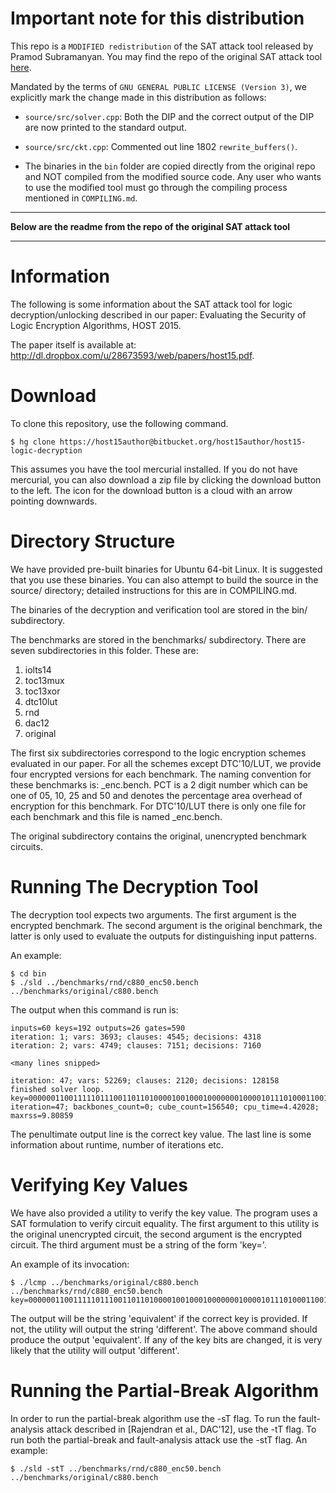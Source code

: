 # Important note for this distribution

This repo is a `MODIFIED redistribution` of the SAT attack tool released by Pramod Subramanyan. You may find the repo of the original SAT attack tool [here](https://bitbucket.org/spramod/host15-logic-encryption/src/default/). 

Mandated by the terms of `GNU GENERAL PUBLIC LICENSE (Version 3)`, we explicitly mark the change made in this distribution as follows: 

- `source/src/solver.cpp`: Both the DIP and the correct output of the DIP are now printed to the standard output. 
- `source/src/ckt.cpp`: Commented out line 1802 `rewrite_buffers()`. 

- The binaries in the `bin` folder are copied directly from the original repo and NOT compiled from the modified source code. Any user who wants to use the modified tool must go through the compiling process mentioned in `COMPILING.md`.


---------------
**Below are the readme from the repo of the original SAT attack tool**

---------------

# Information

The following is some information about the SAT attack tool for logic decryption/unlocking described in our paper: Evaluating the Security of Logic Encryption Algorithms, HOST 2015.

The paper itself is available at: http://dl.dropbox.com/u/28673593/web/papers/host15.pdf.

# Download


To clone this repository, use the following command.

    $ hg clone https://host15author@bitbucket.org/host15author/host15-logic-decryption

This assumes you have the tool mercurial installed. If you do not have
mercurial, you can also download a zip file by clicking the download button to the left.  The icon for the download button is a cloud with an arrow pointing downwards.

# Directory Structure


We have provided pre-built binaries for Ubuntu 64-bit Linux. It is suggested that you use these binaries. You can also attempt to build the source in the source/ directory; detailed instructions for this are in COMPILING.md.

The binaries of the decryption and verification tool are stored in the bin/ subdirectory.

The benchmarks are stored in the benchmarks/ subdirectory.  There are seven subdirectories in this folder. These are:

1. iolts14
2. toc13mux
3. toc13xor
4. dtc10lut
5. rnd
6. dac12
7. original

The first six subdirectories correspond to the logic encryption schemes evaluated in our paper. For all the schemes except DTC'10/LUT, we provide four encrypted versions for each benchmark. The naming convention for these benchmarks is: <circuit>\_enc<PCT>.bench. PCT is a 2 digit number which can be one of 05, 10, 25 and 50 and denotes the percentage area overhead of encryption for this benchmark.  For DTC'10/LUT there is only one file for each benchmark and this file is named <circuit>\_enc.bench.

The original subdirectory contains the original, unencrypted benchmark circuits.

# Running The Decryption Tool

The decryption tool expects two arguments. The first argument is the encrypted benchmark. The second argument is the original benchmark, the latter is only used to evaluate the outputs for distinguishing input patterns.

An example:

    $ cd bin
    $ ./sld ../benchmarks/rnd/c880_enc50.bench ../benchmarks/original/c880.bench

The output when this command is run is:

    inputs=60 keys=192 outputs=26 gates=590
    iteration: 1; vars: 3693; clauses: 4545; decisions: 4318
    iteration: 2; vars: 4749; clauses: 7151; decisions: 7160

    <many lines snipped>

    iteration: 47; vars: 52269; clauses: 2120; decisions: 128158
    finished solver loop.
    key=000000110011111011100110110100001001000100000001000010111010001100111111100100001101000010111000010000010011110000111111011001010000001110110011101011111010010100010101110000010110000110000101
    iteration=47; backbones_count=0; cube_count=156540; cpu_time=4.42028; maxrss=9.80859

The penultimate output line is the correct key value.  The last line is some information about runtime, number of iterations etc.


# Verifying Key Values


We have also provided a utility to verify the key value. The program uses a SAT formulation to verify circuit equality. The first argument to this utility is the original unencrypted circuit, the second argument is the encrypted circuit. The third argument must be a string of the form 'key=<keyvalue>'.

An example of its invocation:

    $ ./lcmp ../benchmarks/original/c880.bench ../benchmarks/rnd/c880_enc50.bench key=000000110011111011100110110100001001000100000001000010111010001100111111100100001101000010111000010000010011110000111111011001010000001110110011101011111010010100010101110000010110000110000101

The output will be the string 'equivalent' if the correct key is provided. If not, the utility will output the string 'different'. The above command should produce the output 'equivalent'. If any of the key bits are changed, it is very likely that the utility will output 'different'.

# Running the Partial-Break Algorithm

In order to run the partial-break algorithm use the -sT flag. To run the fault-analysis attack described in [Rajendran et al., DAC'12], use the -tT flag. To run both the partial-break and fault-analysis attack use the -stT flag. An example:


    $ ./sld -stT ../benchmarks/rnd/c880_enc50.bench ../benchmarks/original/c880.bench
